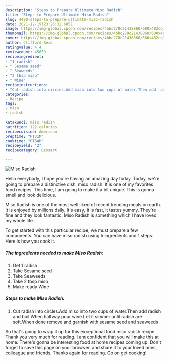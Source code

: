 ```yaml
---
description: "Steps to Prepare Ultimate Miso Radish"
title: "Steps to Prepare Ultimate Miso Radish"
slug: 4490-steps-to-prepare-ultimate-miso-radish
date: 2021-12-19T23:26:32.685Z
image: https://img-global.cpcdn.com/recipes/4bbc278c21438860/680x482cq70/miso-radish-recipe-main-photo.jpg
thumbnail: https://img-global.cpcdn.com/recipes/4bbc278c21438860/680x482cq70/miso-radish-recipe-main-photo.jpg
cover: https://img-global.cpcdn.com/recipes/4bbc278c21438860/680x482cq70/miso-radish-recipe-main-photo.jpg
author: Clifford Reid
ratingvalue: 4.4
reviewcount: 45659
recipeingredient:
- "1 radish"
- " Sesame seed"
- " Seaweeds"
- "2 tbsp miso"
- " Wine"
recipeinstructions:
- "Cut radish into circles.Add miso into two cups of water.Then add radish and boil.When halfway pour wine.Let it simmer until radish are soft.When done remove and garnish with sesame seed and seaweeds"
categories:
- Recipe
tags:
- miso
- radish

katakunci: miso radish 
nutrition: 122 calories
recipecuisine: American
preptime: "PT31M"
cooktime: "PT34M"
recipeyield: "2"
recipecategory: Dessert

---
```



![Miso Radish](https://img-global.cpcdn.com/recipes/4bbc278c21438860/680x482cq70/miso-radish-recipe-main-photo.jpg)

Hello everybody, I hope you're having an amazing day today. Today, we're going to prepare a distinctive dish, miso radish. It is one of my favorites food recipes. This time, I am going to make it a bit unique. This is gonna smell and look delicious.



Miso Radish is one of the most well liked of recent trending meals on earth. It is enjoyed by millions daily. It's easy, it is fast, it tastes yummy. They're fine and they look fantastic. Miso Radish is something which I have loved my whole life.


To get started with this particular recipe, we must prepare a few components. You can have miso radish using 5 ingredients and 1 steps. Here is how you cook it.

<!--inarticleads1-->

##### The ingredients needed to make Miso Radish:

1. Get 1 radish
1. Take  Sesame seed
1. Take  Seaweeds
1. Take 2 tbsp miso
1. Make ready  Wine




<!--inarticleads2-->

##### Steps to make Miso Radish:

1. Cut radish into circles.Add miso into two cups of water.Then add radish and boil.When halfway pour wine.Let it simmer until radish are soft.When done remove and garnish with sesame seed and seaweeds




So that's going to wrap it up for this exceptional food miso radish recipe. Thank you very much for reading. I am confident that you will make this at home. There's gonna be interesting food at home recipes coming up. Don't forget to save this page on your browser, and share it to your loved ones, colleague and friends. Thanks again for reading. Go on get cooking!

